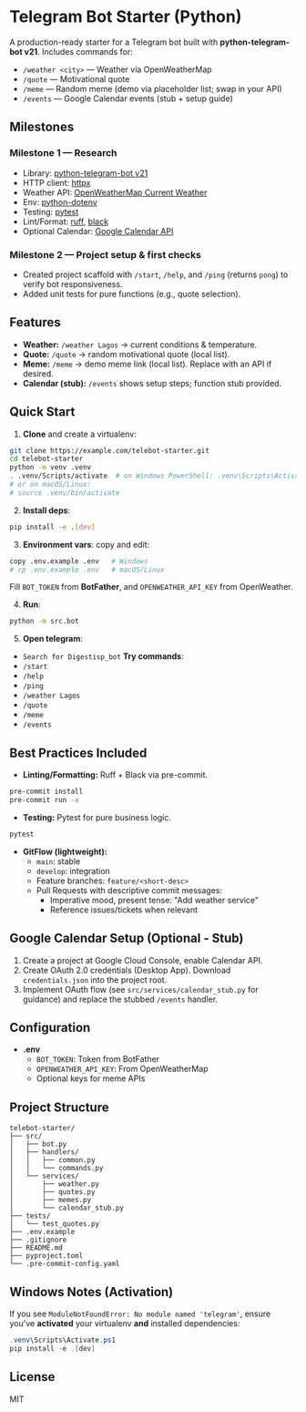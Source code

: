 # Telegram Bot Starter (Python)

A production-ready starter for a Telegram bot built with **python-telegram-bot v21**.
Includes commands for:
- `/weather <city>` — Weather via OpenWeatherMap
- `/quote` — Motivational quote
- `/meme` — Random meme (demo via placeholder list; swap in your API)
- `/events` — Google Calendar events (stub + setup guide)

## Milestones

### Milestone 1 — Research
- Library: [python-telegram-bot v21](https://docs.python-telegram-bot.org/en/v21.6/)
- HTTP client: [httpx](https://www.python-httpx.org/)
- Weather API: [OpenWeatherMap Current Weather](https://openweathermap.org/current)
- Env: [python-dotenv](https://pypi.org/project/python-dotenv/)
- Testing: [pytest](https://docs.pytest.org/)
- Lint/Format: [ruff](https://docs.astral.sh/ruff/), [black](https://black.readthedocs.io/)
- Optional Calendar: [Google Calendar API](https://developers.google.com/calendar/api/quickstart/python)

### Milestone 2 — Project setup & first checks
- Created project scaffold with `/start`, `/help`, and `/ping` (returns `pong`) to verify bot responsiveness.
- Added unit tests for pure functions (e.g., quote selection).

## Features

- **Weather:** `/weather Lagos` → current conditions & temperature.
- **Quote:** `/quote` → random motivational quote (local list).
- **Meme:** `/meme` → demo meme link (local list). Replace with an API if desired.
- **Calendar (stub):** `/events` shows setup steps; function stub provided.

## Quick Start

1) **Clone** and create a virtualenv:
```bash
git clone https://example.com/telebot-starter.git
cd telebot-starter
python -m venv .venv
. .venv/Scripts/activate  # on Windows PowerShell: .venv\Scripts\Activate.ps1
# or on macOS/Linux:
# source .venv/bin/activate
```

2) **Install deps**:
```bash
pip install -e .[dev]
```

3) **Environment vars**: copy and edit:
```bash
copy .env.example .env   # Windows
# cp .env.example .env   # macOS/Linux
```
Fill `BOT_TOKEN` from **BotFather**, and `OPENWEATHER_API_KEY` from OpenWeather.

4) **Run**:
```bash
python -m src.bot
```

5) **Open telegram**:
- `Search for Digestisp_bot`
**Try commands**:
- `/start`
- `/help`
- `/ping`
- `/weather Lagos`
- `/quote`
- `/meme`
- `/events`

## Best Practices Included

- **Linting/Formatting:** Ruff + Black via pre-commit.
```bash
pre-commit install
pre-commit run -a
```

- **Testing:** Pytest for pure business logic.
```bash
pytest
```

- **GitFlow (lightweight):**
  - `main`: stable
  - `develop`: integration
  - Feature branches: `feature/<short-desc>`
  - Pull Requests with descriptive commit messages:
    - Imperative mood, present tense: "Add weather service"
    - Reference issues/tickets when relevant

## Google Calendar Setup (Optional - Stub)

1. Create a project at Google Cloud Console, enable Calendar API.
2. Create OAuth 2.0 credentials (Desktop App). Download `credentials.json` into the project root.
3. Implement OAuth flow (see `src/services/calendar_stub.py` for guidance) and replace the stubbed `/events` handler.

## Configuration

- **.env**
  - `BOT_TOKEN`: Token from BotFather
  - `OPENWEATHER_API_KEY`: From OpenWeatherMap
  - Optional keys for meme APIs

## Project Structure

```text
telebot-starter/
├── src/
│   ├── bot.py
│   ├── handlers/
│   │   ├── common.py
│   │   └── commands.py
│   └── services/
│       ├── weather.py
│       ├── quotes.py
│       ├── memes.py
│       └── calendar_stub.py
├── tests/
│   └── test_quotes.py
├── .env.example
├── .gitignore
├── README.md
├── pyproject.toml
└── .pre-commit-config.yaml
```

## Windows Notes (Activation)

If you see `ModuleNotFoundError: No module named 'telegram'`, ensure you've **activated** your virtualenv **and** installed dependencies:
```powershell
.venv\Scripts\Activate.ps1
pip install -e .[dev]
```

## License

MIT